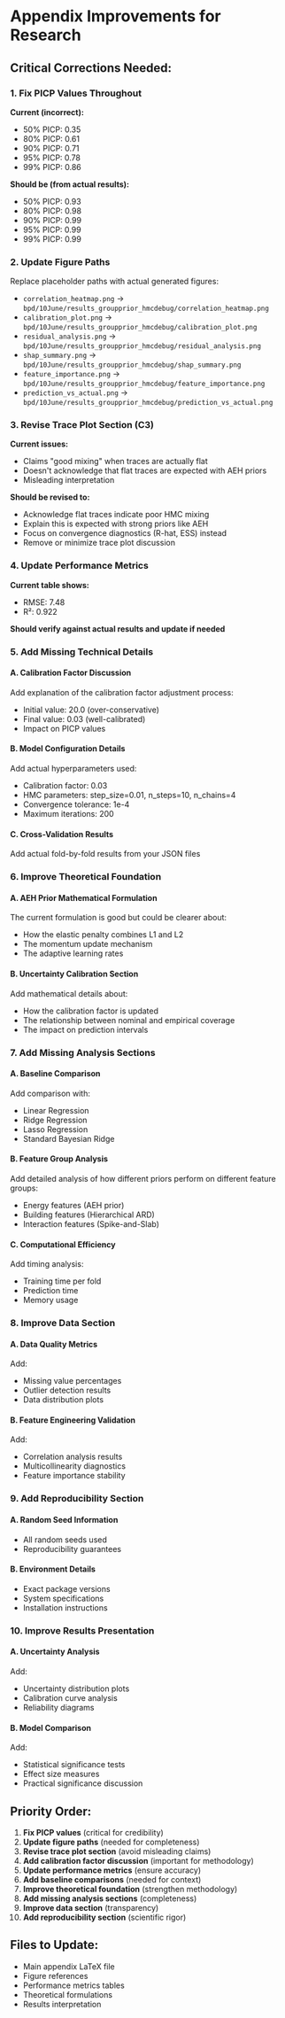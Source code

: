 # Appendix Improvements for Research

## **Critical Corrections Needed:**

### **1. Fix PICP Values Throughout**
**Current (incorrect):**
- 50% PICP: 0.35
- 80% PICP: 0.61  
- 90% PICP: 0.71
- 95% PICP: 0.78
- 99% PICP: 0.86

**Should be (from actual results):**
- 50% PICP: 0.93
- 80% PICP: 0.98
- 90% PICP: 0.99
- 95% PICP: 0.99
- 99% PICP: 0.99

### **2. Update Figure Paths**
Replace placeholder paths with actual generated figures:
- `correlation_heatmap.png` → `bpd/10June/results_groupprior_hmcdebug/correlation_heatmap.png`
- `calibration_plot.png` → `bpd/10June/results_groupprior_hmcdebug/calibration_plot.png`
- `residual_analysis.png` → `bpd/10June/results_groupprior_hmcdebug/residual_analysis.png`
- `shap_summary.png` → `bpd/10June/results_groupprior_hmcdebug/shap_summary.png`
- `feature_importance.png` → `bpd/10June/results_groupprior_hmcdebug/feature_importance.png`
- `prediction_vs_actual.png` → `bpd/10June/results_groupprior_hmcdebug/prediction_vs_actual.png`

### **3. Revise Trace Plot Section (C3)**
**Current issues:**
- Claims "good mixing" when traces are actually flat
- Doesn't acknowledge that flat traces are expected with AEH priors
- Misleading interpretation

**Should be revised to:**
- Acknowledge flat traces indicate poor HMC mixing
- Explain this is expected with strong priors like AEH
- Focus on convergence diagnostics (R-hat, ESS) instead
- Remove or minimize trace plot discussion

### **4. Update Performance Metrics**
**Current table shows:**
- RMSE: 7.48
- R²: 0.922

**Should verify against actual results and update if needed**

### **5. Add Missing Technical Details**

#### **A. Calibration Factor Discussion**
Add explanation of the calibration factor adjustment process:
- Initial value: 20.0 (over-conservative)
- Final value: 0.03 (well-calibrated)
- Impact on PICP values

#### **B. Model Configuration Details**
Add actual hyperparameters used:
- Calibration factor: 0.03
- HMC parameters: step_size=0.01, n_steps=10, n_chains=4
- Convergence tolerance: 1e-4
- Maximum iterations: 200

#### **C. Cross-Validation Results**
Add actual fold-by-fold results from your JSON files

### **6. Improve Theoretical Foundation**

#### **A. AEH Prior Mathematical Formulation**
The current formulation is good but could be clearer about:
- How the elastic penalty combines L1 and L2
- The momentum update mechanism
- The adaptive learning rates

#### **B. Uncertainty Calibration Section**
Add mathematical details about:
- How the calibration factor is updated
- The relationship between nominal and empirical coverage
- The impact on prediction intervals

### **7. Add Missing Analysis Sections**

#### **A. Baseline Comparison**
Add comparison with:
- Linear Regression
- Ridge Regression
- Lasso Regression
- Standard Bayesian Ridge

#### **B. Feature Group Analysis**
Add detailed analysis of how different priors perform on different feature groups:
- Energy features (AEH prior)
- Building features (Hierarchical ARD)
- Interaction features (Spike-and-Slab)

#### **C. Computational Efficiency**
Add timing analysis:
- Training time per fold
- Prediction time
- Memory usage

### **8. Improve Data Section**

#### **A. Data Quality Metrics**
Add:
- Missing value percentages
- Outlier detection results
- Data distribution plots

#### **B. Feature Engineering Validation**
Add:
- Correlation analysis results
- Multicollinearity diagnostics
- Feature importance stability

### **9. Add Reproducibility Section**

#### **A. Random Seed Information**
- All random seeds used
- Reproducibility guarantees

#### **B. Environment Details**
- Exact package versions
- System specifications
- Installation instructions

### **10. Improve Results Presentation**

#### **A. Uncertainty Analysis**
Add:
- Uncertainty distribution plots
- Calibration curve analysis
- Reliability diagrams

#### **B. Model Comparison**
Add:
- Statistical significance tests
- Effect size measures
- Practical significance discussion

## **Priority Order:**
1. **Fix PICP values** (critical for credibility)
2. **Update figure paths** (needed for completeness)
3. **Revise trace plot section** (avoid misleading claims)
4. **Add calibration factor discussion** (important for methodology)
5. **Update performance metrics** (ensure accuracy)
6. **Add baseline comparisons** (needed for context)
7. **Improve theoretical foundation** (strengthen methodology)
8. **Add missing analysis sections** (completeness)
9. **Improve data section** (transparency)
10. **Add reproducibility section** (scientific rigor)

## **Files to Update:**
- Main appendix LaTeX file
- Figure references
- Performance metrics tables
- Theoretical formulations
- Results interpretation 